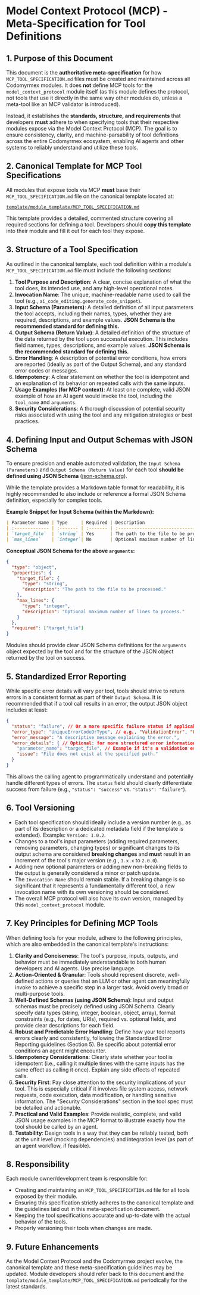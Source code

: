 # Model Context Protocol (MCP) - Meta-Specification for Tool Definitions

## 1. Purpose of this Document

This document is the **authoritative meta-specification** for how `MCP_TOOL_SPECIFICATION.md` files must be created and maintained across all Codomyrmex modules. It does **not** define MCP tools for the `model_context_protocol` module itself (as this module defines the protocol, not tools that use it directly in the same way other modules do, unless a meta-tool like an MCP validator is introduced).

Instead, it establishes the **standards, structure, and requirements** that developers **must** adhere to when specifying tools that their respective modules expose via the Model Context Protocol (MCP). The goal is to ensure consistency, clarity, and machine-parsability of tool definitions across the entire Codomyrmex ecosystem, enabling AI agents and other systems to reliably understand and utilize these tools.

## 2. Canonical Template for MCP Tool Specifications

All modules that expose tools via MCP **must** base their `MCP_TOOL_SPECIFICATION.md` file on the canonical template located at:

[`template/module_template/MCP_TOOL_SPECIFICATION.md`](../../template/module_template/MCP_TOOL_SPECIFICATION.md)

This template provides a detailed, commented structure covering all required sections for defining a tool. Developers should **copy this template** into their module and fill it out for each tool they expose.

## 3. Structure of a Tool Specification

As outlined in the canonical template, each tool definition within a module's `MCP_TOOL_SPECIFICATION.md` file must include the following sections:

1.  **Tool Purpose and Description**: A clear, concise explanation of what the tool does, its intended use, and any high-level operational notes.
2.  **Invocation Name**: The unique, machine-readable name used to call the tool (e.g., `ai_code_editing.generate_code_snippet`).
3.  **Input Schema (Parameters)**: A detailed definition of all input parameters the tool accepts, including their names, types, whether they are required, descriptions, and example values. **JSON Schema is the recommended standard for defining this.**
4.  **Output Schema (Return Value)**: A detailed definition of the structure of the data returned by the tool upon successful execution. This includes field names, types, descriptions, and example values. **JSON Schema is the recommended standard for defining this.**
5.  **Error Handling**: A description of potential error conditions, how errors are reported (ideally as part of the Output Schema), and any standard error codes or messages.
6.  **Idempotency**: A clear statement on whether the tool is idempotent and an explanation of its behavior on repeated calls with the same inputs.
7.  **Usage Examples (for MCP context)**: At least one complete, valid JSON example of how an AI agent would invoke the tool, including the `tool_name` and `arguments`.
8.  **Security Considerations**: A thorough discussion of potential security risks associated with using the tool and any mitigation strategies or best practices.

## 4. Defining Input and Output Schemas with JSON Schema

To ensure precision and enable automated validation, the `Input Schema (Parameters)` and `Output Schema (Return Value)` for each tool **should be defined using JSON Schema** ([json-schema.org](https://json-schema.org/)).

While the template provides a Markdown table format for readability, it is highly recommended to also include or reference a formal JSON Schema definition, especially for complex tools.

**Example Snippet for Input Schema (within the Markdown):**

```markdown
| Parameter Name | Type     | Required | Description                                      | Example Value |
| :------------- | :------- | :------- | :----------------------------------------------- | :------------ |
| `target_file`  | `string` | Yes      | The path to the file to be processed.            | `"src/main.py"` |
| `max_lines`    | `integer`| No       | Optional maximum number of lines to process.     | `100`         |
```

**Conceptual JSON Schema for the above `arguments`:**

```json
{
  "type": "object",
  "properties": {
    "target_file": {
      "type": "string",
      "description": "The path to the file to be processed."
    },
    "max_lines": {
      "type": "integer",
      "description": "Optional maximum number of lines to process."
    }
  },
  "required": ["target_file"]
}
```

Modules should provide clear JSON Schema definitions for the `arguments` object expected by the tool and for the structure of the JSON object returned by the tool on success.

## 5. Standardized Error Reporting

While specific error details will vary per tool, tools should strive to return errors in a consistent format as part of their `Output Schema`. It is recommended that if a tool call results in an error, the output JSON object includes at least:

```json
{
  "status": "failure", // Or a more specific failure status if applicable
  "error_type": "UniqueErrorCodeOrType", // e.g., "ValidationError", "FileNotFound", "ApiLimitExceeded"
  "error_message": "A descriptive message explaining the error.",
  "error_details": { // Optional: for more structured error information
    "parameter_name": "target_file", // Example if it's a validation error
    "issue": "File does not exist at the specified path."
  }
}
```

This allows the calling agent to programmatically understand and potentially handle different types of errors.
The `status` field should clearly differentiate success from failure (e.g., `"status": "success"` vs. `"status": "failure"`).

## 6. Tool Versioning

-   Each tool specification should ideally include a version number (e.g., as part of its description or a dedicated metadata field if the template is extended). Example: `Version: 1.0.2`.
-   Changes to a tool's input parameters (adding required parameters, removing parameters, changing types) or significant changes to its output schema are considered **breaking changes** and **must** result in an increment of the tool's major version (e.g., `1.x.x` to `2.0.0`).
-   Adding new optional parameters or adding new non-breaking fields to the output is generally considered a minor or patch update.
-   The `Invocation Name` should remain stable. If a breaking change is so significant that it represents a fundamentally different tool, a new invocation name with its own versioning should be considered.
-   The overall MCP protocol will also have its own version, managed by this `model_context_protocol` module.

## 7. Key Principles for Defining MCP Tools

When defining tools for your module, adhere to the following principles, which are also embedded in the canonical template's instructions:

1.  **Clarity and Conciseness**: The tool's purpose, inputs, outputs, and behavior must be immediately understandable to both human developers and AI agents. Use precise language.
2.  **Action-Oriented & Granular**: Tools should represent discrete, well-defined actions or queries that an LLM or other agent can meaningfully invoke to achieve a specific step in a larger task. Avoid overly broad or multi-purpose tools.
3.  **Well-Defined Schemas (using JSON Schema)**: Input and output schemas must be precisely defined using JSON Schema. Clearly specify data types (string, integer, boolean, object, array), format constraints (e.g., for dates, URIs), required vs. optional fields, and provide clear descriptions for each field.
4.  **Robust and Predictable Error Handling**: Define how your tool reports errors clearly and consistently, following the Standardized Error Reporting guidelines (Section 5). Be specific about potential error conditions an agent might encounter.
5.  **Idempotency Considerations**: Clearly state whether your tool is idempotent (i.e., calling it multiple times with the same inputs has the same effect as calling it once). Explain any side effects of repeated calls.
6.  **Security First**: Pay close attention to the security implications of your tool. This is especially critical if it involves file system access, network requests, code execution, data modification, or handling sensitive information. The "Security Considerations" section in the tool spec must be detailed and actionable.
7.  **Practical and Valid Examples**: Provide realistic, complete, and valid JSON usage examples in the MCP format to illustrate exactly how the tool should be called by an agent.
8.  **Testability**: Design tools in a way that they can be reliably tested, both at the unit level (mocking dependencies) and integration level (as part of an agent workflow, if feasible).

## 8. Responsibility

Each module owner/development team is responsible for:
-   Creating and maintaining an `MCP_TOOL_SPECIFICATION.md` file for all tools exposed by their module.
-   Ensuring this specification strictly adheres to the canonical template and the guidelines laid out in this meta-specification document.
-   Keeping the tool specifications accurate and up-to-date with the actual behavior of the tools.
-   Properly versioning their tools when changes are made.

## 9. Future Enhancements

As the Model Context Protocol and the Codomyrmex project evolve, the canonical template and these meta-specification guidelines may be updated. Module developers should refer back to this document and the `template/module_template/MCP_TOOL_SPECIFICATION.md` periodically for the latest standards. 